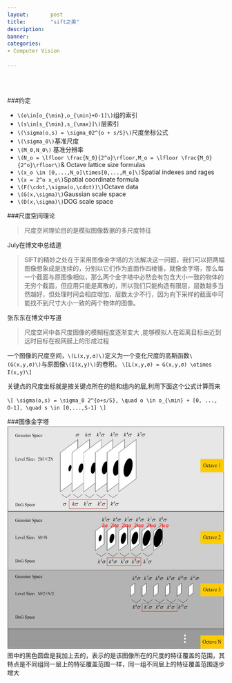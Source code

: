 ```yaml
---
layout:       post
title:        "sift之美"
description: 
banner: 
categories: 
- Computer Vision

---
```


<br></br>

###约定
- `\(o\in[o_{\min},o_{\min}+O-1]\)`组的索引
- `\(s\in[s_{\min},s_{\max}]\)`层索引
- `\(\sigma(o,s) = \sigma_02^{o + s/S}\)`尺度坐标公式
- `\(\sigma_0\)`基准尺度
- `\(M_0,N_0\)` 基准分辨率
- `\(N_o = \lfloor \frac{N_0}{2^o}\rfloor,M_o = \lfloor \frac{M_0}{2^o}\rfloor\)`& Octave lattice size formulas
- `\(x_o \in [0,...,N_o]\times[0,...,M_o]\)`Spatial indexes and rages
- `\(x = 2^o x_o\)`Spatial coordinate formula
- `\(F(\cdot,\sigma(o,\cdot))\)`Octave data
- `\(G(x,\sigma)\)`Gaussian scale space
- `\(D(x,\sigma)\)`DOG scale space

###尺度空间理论

> 尺度空间理论目的是模拟图像数据的多尺度特征

July在博文中总结道

> SIFT的精妙之处在于采用图像金字塔的方法解决这一问题，我们可以把两幅图像想象成是连续的，分别以它们作为底面作四棱锥，就像金字塔，那么每一个截面与原图像相似，那么两个金字塔中必然会有包含大小一致的物体的无穷个截面，但应用只能是离散的，所以我们只能构造有限层，层数越多当然越好，但处理时间会相应增加，层数太少不行，因为向下采样的截面中可能找不到尺寸大小一致的两个物体的图像。

张东东在博文中写道
> 尺度空间中各尺度图像的模糊程度逐渐变大 ,能够模拟人在距离目标由近到远时目标在视网膜上的形成过程

一个图像的尺度空间，`\(L(x,y,σ)\)`定义为一个变化尺度的高斯函数`\(G(x,y,σ)\)`与原图像`\(I(x,y)\)`的卷积。
`\[L(x,y,σ) = G(x,y,σ) \otimes I(x,y)\]`


关键点的尺度坐标就是按关键点所在的组和组内的层,利用下面这个公式计算而来

`\[
  \sigma(o,s) = \sigma_0 2^{o+s/S},
  \quad o \in o_{\min} + [0, ..., O-1],
  \quad s \in [0,...,S-1]
\]`

###图像金字塔
![](/img/posts/sift_figure1.png)
图中的黑色圆盘是我加上去的，表示的是该图像所在的尺度的特征覆盖的范围，其特点是不同组同一层上的特征覆盖范围一样，同一组不同层上的特征覆盖范围逐步增大
